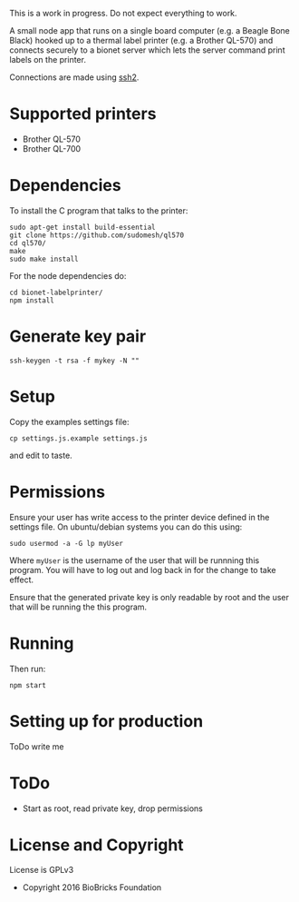 
This is a work in progress. Do not expect everything to work.

A small node app that runs on a single board computer (e.g. a Beagle Bone Black) hooked up to a thermal label printer (e.g. a Brother QL-570) and connects securely to a bionet server which lets the server command print labels on the printer.

Connections are made using [ssh2](https://github.com/mscdex/ssh2).

# Supported printers

* Brother QL-570
* Brother QL-700

# Dependencies

To install the C program that talks to the printer:

```
sudo apt-get install build-essential
git clone https://github.com/sudomesh/ql570
cd ql570/
make
sudo make install
```

For the node dependencies do:

```
cd bionet-labelprinter/
npm install
```

# Generate key pair

```
ssh-keygen -t rsa -f mykey -N ""
```

# Setup

Copy the examples settings file:

```
cp settings.js.example settings.js
```

and edit to taste.

# Permissions

Ensure your user has write access to the printer device defined in the settings file. On ubuntu/debian systems you can do this using:

```
sudo usermod -a -G lp myUser
```

Where `myUser` is the username of the user that will be runnning this program. You will have to log out and log back in for the change to take effect.

Ensure that the generated private key is only readable by root and the user that will be running the this program.

# Running

Then run:

```
npm start
```

# Setting up for production

ToDo write me


# ToDo

* Start as root, read private key, drop permissions

# License and Copyright

License is GPLv3

* Copyright 2016 BioBricks Foundation 

